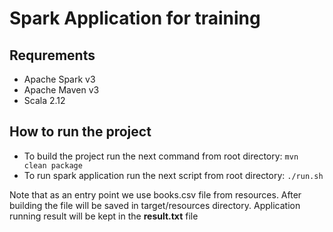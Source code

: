 # Spark Application for training

## Requrements
* Apache Spark v3
* Apache Maven v3
* Scala 2.12 

## How to run the project
* To build the project run the next command from root directory: `mvn clean package` 
* To run spark application run the next script from root directory: `./run.sh`

Note that as an entry point we use books.csv file from resources. After building the file will be saved in target/resources directory. 
Application running result will be kept in the **result.txt** file

